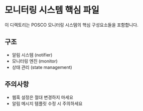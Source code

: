 # 모니터링 시스템 핵심 파일

이 디렉토리는 POSCO 모니터링 시스템의 핵심 구성요소들을 포함합니다.

## 구조
- 알림 시스템 (notifier)
- 모니터링 엔진 (monitor)
- 상태 관리 (state management)

## 주의사항
- 웹훅 설정은 절대 변경하지 마세요
- 알림 메시지 템플릿 수정 시 주의하세요
